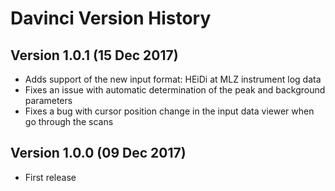 # Davinci Version History

## Version 1.0.1 (15 Dec 2017)
* Adds support of the new input format: HEiDi at MLZ instrument log data
* Fixes an issue with automatic determination of the peak and background parameters
* Fixes a bug with cursor position change in the input data viewer when go through the scans

## Version 1.0.0 (09 Dec 2017)
* First release

